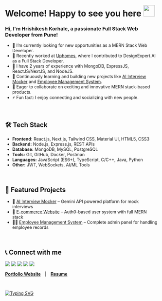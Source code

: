 # Welcome! Happy to see you here&nbsp;<img src="./wave.gif" width="37px" height="37px" />

### Hi, I'm Hrishikesh Korhale, a passionate Full Stack Web Developer from Pune!
- 🚀 I’m currently looking for new opportunities as a MERN Stack Web Developer.
- 💼 Recently worked at [Uphomes](https://in.linkedin.com/company/dezinexpert?trk=public_profile_experience-item_profile-section-card_subtitle-click), where I contributed to DesignExpert.AI as a Full Stack Developer.
- 🔭 I have 2 years of experience with MongoDB, ExpressJS, ReactJS/NextJS, and NodeJS.
- 🌱 Continuously learning and building new projects like [AI Interview Mocker](https://github.com/Hrishikesh-Korhale/ai-interview-mocker) and [Employee Management System](https://github.com/Hrishikesh-Korhale/Employee-Management-System-in-Java).
- 👯 Eager to collaborate on exciting and innovative MERN stack-based products.
- ⚡ Fun fact: I enjoy connecting and socializing with new people.

<br />

## 🛠 Tech Stack
- **Frontend:** React.js, Next.js, Tailwind CSS, Material UI, HTML5, CSS3  
- **Backend:** Node.js, Express.js, REST APIs  
- **Database:** MongoDB, MySQL, PostgreSQL  
- **Tools:** Git, GitHub, Docker, Postman  
- **Languages:** JavaScript (ES6+), TypeScript, C/C++, Java, Python  
- **Other:** JWT, WebSockets, AI/ML Tools

<br />

## 📌 Featured Projects
- 🚀 [AI Interview Mocker](https://github.com/Hrishikesh-Korhale/ai-interview-mocker) – Gemini API powered platform for mock interviews  
- 🛒 [E-commerce Website](https://flipkart-git-master-hrishikesh-korhales-projects.vercel.app/) – Auth0-based user system with full MERN stack  
- 🧑‍💼 [Employee Management System](https://github.com/Hrishikesh-Korhale/Employee-Management-System-in-Java) – Complete admin panel for handling employee records

<br />

## 📞 Connect with me

[<img src="https://img.shields.io/badge/LinkedIn-0077B5?style=for-the-badge&logo=linkedin&logoColor=white" />](https://www.linkedin.com/in/hrishikesh-korhale-238799260/)
[<img src="https://img.shields.io/badge/Twitter-1DA1F2?style=for-the-badge&logo=twitter&logoColor=white" />](https://twitter.com/Hrishi_Korhale)
[<img src="https://img.shields.io/badge/Gmail-D14836?style=for-the-badge&logo=gmail&logoColor=white" />](mailto:hrishikorhale2002@gmail.com)
[<img src="https://img.shields.io/badge/GitHub-100000?style=for-the-badge&logo=github&logoColor=white" />](https://github.com/Hrishikesh-Korhale)
[<img src="https://img.shields.io/badge/-LeetCode-FFA116?style=for-the-badge&logo=LeetCode&logoColor=black" />](https://leetcode.com/Hrishikesh-Korhale/)

<span> [𝐏𝐨𝐫𝐭𝐟𝐨𝐥𝐢𝐨 𝐖𝐞𝐛𝐬𝐢𝐭𝐞](https://hrishikorhale.netlify.app/)&emsp;|&emsp;[𝐑𝐞𝐬𝐮𝐦𝐞](https://www.hrishikesh.tech/assets/Hrishikesh%20Korhale%20-%20CV.pdf) </span>

<br />

[![Typing SVG](https://readme-typing-svg.herokuapp.com?duration=6000&lines=%E2%80%9CBelieve+in+yourself.%E2%80%9D)](https://git.io/typing-svg)
